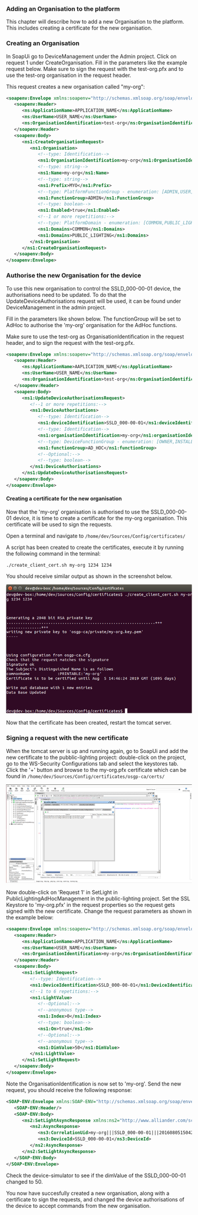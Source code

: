 ### Adding an Organisation to the platform
This chapter will describe how to add a new Organisation to the platform. This includes creating a certificate for the new organisation.

### Creating an Organisation
In SoapUi go to DeviceManagement under the Admin project. Click on request 1 under CreateOrganisation. Fill in the parameters like the example request below. Make sure to sign the request with the test-org.pfx and to use the test-org organisation in the request header.

This request creates a new organisation called "my-org":
```xml
<soapenv:Envelope xmlns:soapenv="http://schemas.xmlsoap.org/soap/envelope/" xmlns:ns="http://www.alliander.com/schemas/osgp/common/2014/10" xmlns:ns1="http://www.alliander.com/schemas/osgp/admin/devicemanagement/2014/10">
   <soapenv:Header>
      <ns:ApplicationName>APPLICATION_NAME</ns:ApplicationName>
      <ns:UserName>USER_NAME</ns:UserName>
      <ns:OrganisationIdentification>test-org</ns:OrganisationIdentification>
   </soapenv:Header>
   <soapenv:Body>
      <ns1:CreateOrganisationRequest>
         <ns1:Organisation>
            <!--type: Identification-->
            <ns1:OrganisationIdentification>my-org</ns1:OrganisationIdentification>
            <!--type: string-->
            <ns1:Name>my-org</ns1:Name>
            <!--type: string-->
            <ns1:Prefix>MYO</ns1:Prefix>
            <!--type: PlatformFunctionGroup - enumeration: [ADMIN,USER]-->
            <ns1:FunctionGroup>ADMIN</ns1:FunctionGroup>
            <!--type: boolean-->
            <ns1:Enabled>true</ns1:Enabled>
            <!--1 or more repetitions:-->
            <!--type: PlatformDomain - enumeration: [COMMON,PUBLIC_LIGHTING,TARIFF_SWITCHING]-->
            <ns1:Domains>COMMON</ns1:Domains>
            <ns1:Domains>PUBLIC_LIGHTING</ns1:Domains>
         </ns1:Organisation>
      </ns1:CreateOrganisationRequest>
   </soapenv:Body>
</soapenv:Envelope>
```

### Authorise the new Organisation for the device
To use this new organisation to control the SSLD_000-00-01 device, the authorisations need to be updated. To do that the UpdateDeviceAuthorisations request will be used, it can be found under DeviceManagement in the admin project.

Fill in the parameters like shown below. The functionGroup will be set to AdHoc to authorise the 'my-org' organisation for the AdHoc functions.

Make sure to use the test-org as OrganisationIdentification in the request header, and to sign the request with the test-org.pfx.

```xml
<soapenv:Envelope xmlns:soapenv="http://schemas.xmlsoap.org/soap/envelope/" xmlns:ns="http://www.alliander.com/schemas/osgp/common/2014/10" xmlns:ns1="http://www.alliander.com/schemas/osgp/admin/devicemanagement/2014/10">
   <soapenv:Header>
      <ns:ApplicationName>AAPLICATION_NAME</ns:ApplicationName>
      <ns:UserName>USER_NAME</ns:UserName>
      <ns:OrganisationIdentification>test-org</ns:OrganisationIdentification>
   </soapenv:Header>
   <soapenv:Body>
      <ns1:UpdateDeviceAuthorisationsRequest>
         <!--1 or more repetitions:-->
         <ns1:DeviceAuthorisations>
            <!--type: Identification-->
            <ns1:deviceIdentification>SSLD_000-00-01</ns1:deviceIdentification>
            <!--type: Identification-->
            <ns1:organisationIdentification>my-org</ns1:organisationIdentification>
            <!--type: DeviceFunctionGroup - enumeration: [OWNER,INSTALLATION,AD_HOC,MANAGEMENT,FIRMWARE,SCHEDULING,TARIFF_SCHEDULING,CONFIGURATION,MONITORING]-->
            <ns1:functionGroup>AD_HOC</ns1:functionGroup>
            <!--Optional:-->
            <!--type: boolean-->
         </ns1:DeviceAuthorisations>
      </ns1:UpdateDeviceAuthorisationsRequest>
   </soapenv:Body>
</soapenv:Envelope>
```

#### Creating a certificate for the new organisation
Now that the 'my-org' organisation is authorised to use the SSLD_000-00-01 device, it is time to create a certificate for the my-org organisation. This certificate will be used to sign the requests.

Open a terminal and navigate to `/home/dev/Sources/Config/certificates/`

A script has been created to create the certificates, execute it by running the following command in the terminal:
```shell
./create_client_cert.sh my-org 1234 1234
```

You should receive similar output as shown in the screenshot below.

![alt text](./installation-script-screenshots/101.png)

Now that the certificate has been created, restart the tomcat server.

### Signing a request with the new certificate

When the tomcat server is up and running again, go to SoapUi and add the new certificate to the pubblic-lighting project: double-click on the project, go to the WS-Security Configurations tab and select the keystores tab. Click the '+' button and browse to the my-org.pfx certificate which can be found in `/home/dev/Sources/Config/certificates/osgp-ca/certs/`

![alt text](./installation-script-screenshots/102.png)

Now double-click on 'Request 1' in SetLight in PublicLightingAdHocManagement in the public-lighting project. Set the SSL Keystore to 'my-org.pfx' in the request properties so the request gets signed with the new certificate. Change the request parameters as shown in the example below:

```xml
<soapenv:Envelope xmlns:soapenv="http://schemas.xmlsoap.org/soap/envelope/" xmlns:ns="http://www.alliander.com/schemas/osgp/common/2014/10" xmlns:ns1="http://www.alliander.com/schemas/osgp/publiclighting/adhocmanagement/2014/10">
   <soapenv:Header>
      <ns:ApplicationName>APPLICATION_NAME</ns:ApplicationName>
      <ns:UserName>USER_NAME</ns:UserName>
      <ns:OrganisationIdentification>my-org</ns:OrganisationIdentification>
   </soapenv:Header>
   <soapenv:Body>
      <ns1:SetLightRequest>
         <!--type: Identification-->
         <ns1:DeviceIdentification>SSLD_000-00-01</ns1:DeviceIdentification>
         <!--1 to 6 repetitions:-->
         <ns1:LightValue>
            <!--Optional:-->
            <!--anonymous type-->
            <ns1:Index>0</ns1:Index>
            <!--type: boolean-->
            <ns1:On>true</ns1:On>
            <!--Optional:-->
            <!--anonymous type-->
            <ns1:DimValue>50</ns1:DimValue>
         </ns1:LightValue>
      </ns1:SetLightRequest>
   </soapenv:Body>
</soapenv:Envelope>
```

Note the OrganisationIdentification is now set to 'my-org'.
Send the new request, you should receive the following response:

```xml
<SOAP-ENV:Envelope xmlns:SOAP-ENV="http://schemas.xmlsoap.org/soap/envelope/">
   <SOAP-ENV:Header/>
   <SOAP-ENV:Body>
      <ns2:SetLightAsyncResponse xmlns:ns2="http://www.alliander.com/schemas/osgp/publiclighting/adhocmanagement/2014/10" xmlns:ns3="http://www.alliander.com/schemas/osgp/common/2014/10">
         <ns2:AsyncResponse>
            <ns3:CorrelationUid>my-org|||SSLD_000-00-01|||20160805150420802</ns3:CorrelationUid>
            <ns3:DeviceId>SSLD_000-00-01</ns3:DeviceId>
         </ns2:AsyncResponse>
      </ns2:SetLightAsyncResponse>
   </SOAP-ENV:Body>
</SOAP-ENV:Envelope>
```

Check the device-simulator to see if the dimValue of the SSLD_000-00-01 changed to 50.

You now have succesfully created a new organisation, along with a certificate to sign the requests, and changed the device authorisations of the device to accept commands from the new organisation.
